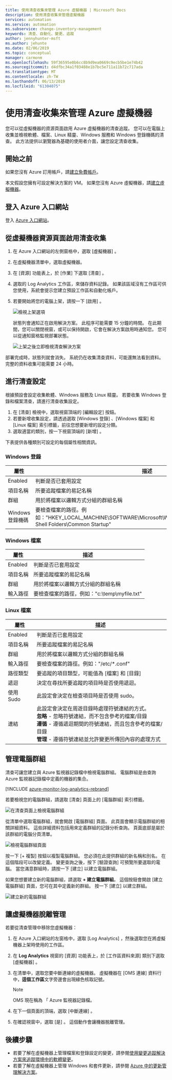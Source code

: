 ```yaml
---
title: 使用清查收集來管理 Azure 虛擬機器 | Microsoft Docs
description: 使用清查收集來管理虛擬機器
services: automation
ms.service: automation
ms.subservice: change-inventory-management
keywords: 清查、自動化、變更、追蹤
author: jennyhunter-msft
ms.author: jehunte
ms.date: 02/06/2019
ms.topic: conceptual
manager: carmonm
ms.openlocfilehash: 59f36595e0b6cc8b9d9ea0669c9ecb5be1e74b42
ms.sourcegitcommit: d4dfbc34a1f03488e1b7bc5e711a11b72c717ada
ms.translationtype: MT
ms.contentlocale: zh-TW
ms.lasthandoff: 06/13/2019
ms.locfileid: "61304075"
---
```

# <a name="manage-an-azure-virtual-machine-with-inventory-collection"></a>使用清查收集來管理 Azure 虛擬機器

您可以從虛擬機器的資源頁面啟用 Azure 虛擬機器的清查追蹤。 您可以在電腦上收集並檢視軟體、檔案、Linux 精靈、Windows 服務和 Windows 登錄機碼的清查。 此方法提供以瀏覽器為基礎的使用者介面，讓您設定清查收集。

## <a name="before-you-begin"></a>開始之前

如果您沒有 Azure 訂用帳戶，請[建立免費帳戶](https://azure.microsoft.com/free/)。

本文假設您擁有可設定解決方案的 VM。 如果您沒有 Azure 虛擬機器，請[建立虛擬機器](../virtual-machines/windows/quick-create-portal.md)。

## <a name="sign-in-to-the-azure-portal"></a>登入 Azure 入口網站

登入 [Azure 入口網站](https://portal.azure.com/)。

## <a name="enable-inventory-collection-from-the-virtual-machine-resource-page"></a>從虛擬機器資源頁面啟用清查收集

1. 在 Azure 入口網站的左側窗格中，選取 [虛擬機器]  。
2. 在虛擬機器清單中，選取虛擬機器。
3. 在 [資源]  功能表上，於 [作業]  下選取 [清查]  。
4. 選取的 Log Analytics 工作區，來儲存資料記錄。
    如果該區域沒有工作區可供您使用，系統會提示您建立預設工作區和自動化帳戶。
5. 若要開始將您的電腦上架，請按一下 [啟用]  。

   ![檢視上架選項](./media/automation-vm-inventory/inventory-onboarding-options.png)

    狀態列會通知正在啟用解決方案。 此程序可能需要 15 分鐘的時間。 在此期間，您可以關閉視窗，或可以保持開啟，它會在解決方案啟用時通知您。 您可以從通知窗格監視部署狀態。

   ![上架之後立即檢視清查解決方案](./media/automation-vm-inventory/inventory-onboarded.png)

部署完成時，狀態列就會消失。 系統仍在收集清查資料，可能還無法看到資料。 完整的資料收集可能需要 24 小時。

## <a name="configure-your-inventory-settings"></a>進行清查設定

根據預設會設定收集軟體、Windows 服務及 Linux 精靈。 若要收集 Windows 登錄和檔案清查，請進行清查收集設定。

1. 在 [清查]  檢視中，選取視窗頂端的 [編輯設定]  按鈕。
2. 若要新增收集設定，請透過選取 [Windows 登錄]  、[Windows 檔案]  和 [Linux 檔案]  索引標籤，前往您想要新增的設定分類。
3. 選取適當的類別，按一下視窗頂端的 [新增]  。

下表提供各種類別可設定的每個屬性相關資訊。

### <a name="windows-registry"></a>Windows 登錄

|屬性  |描述  |
|---------|---------|
|Enabled     | 判斷是否已套用設定        |
|項目名稱     | 所要追蹤檔案的易記名稱        |
|群組     | 用於將檔案以邏輯方式分組的群組名稱        |
|Windows 登錄機碼   | 要檢查檔案的路徑。例如："HKEY_LOCAL_MACHINE\SOFTWARE\Microsoft\Windows\CurrentVersion\Explorer\User Shell Folders\Common Startup"      |

### <a name="windows-files"></a>Windows 檔案

|屬性  |描述  |
|---------|---------|
|Enabled     | 判斷是否已套用設定        |
|項目名稱     | 所要追蹤檔案的易記名稱        |
|群組     | 用於將檔案以邏輯方式分組的群組名稱        |
|輸入路徑     | 要檢查檔案的路徑，例如："c:\temp\myfile.txt"

### <a name="linux-files"></a>Linux 檔案

|屬性  |描述  |
|---------|---------|
|Enabled     | 判斷是否已套用設定        |
|項目名稱     | 所要追蹤檔案的易記名稱        |
|群組     | 用於將檔案以邏輯方式分組的群組名稱        |
|輸入路徑     | 要檢查檔案的路徑。例如："/etc/*.conf"       |
|路徑類型     | 要追蹤的項目類型，可能值為 [檔案] 和 [目錄]        |
|遞迴     | 決定在尋找所要追蹤的項目時是否使用遞迴。        |
|使用 Sudo     | 此設定會決定在檢查項目時是否使用 sudo。         |
|連結     | 此設定會決定在周遊目錄時處理符號連結的方式。<br> **忽略** - 忽略符號連結，而不包含參考的檔案/目錄<br>**遵循** - 遵循遞迴期間的符號連結，而且包含參考的檔案/目錄<br>**管理** - 遵循符號連結並允許變更所傳回內容的處理方式      |

## <a name="manage-machine-groups"></a>管理電腦群組

清查可讓您建立與 Azure 監視器記錄檔中檢視電腦群組。 電腦群組是由查詢 Azure 監視器記錄檔中定義的機器的集合。

[!INCLUDE [azure-monitor-log-analytics-rebrand](../../includes/azure-monitor-log-analytics-rebrand.md)]

若要檢視您的電腦群組，請選取 [清查] 頁面上的 [電腦群組]  索引標籤。

![在清查頁面上檢視電腦群組](./media/automation-vm-inventory/inventory-machine-groups.png)

從清單中選取電腦群組，就會開啟 [電腦群組] 頁面。 此頁面會顯示電腦群組的相關詳細資料。 這些詳細資料包括用來定義群組的記錄分析查詢。 頁面底部是屬於該群組的電腦分頁清單。

![檢視電腦群組頁面](./media/automation-vm-inventory/machine-group-page.png)

按一下 [+ 複製]  按鈕以複製電腦群組。 您必須在此提供群組的新名稱和別名。 在這個階段可以改變定義。 變更查詢之後，按下 [驗證查詢]  可預覽所要選取的電腦。 當您滿意群組時，請按一下 [建立]  以建立電腦群組。

如果您想要建立新的電腦群組，請選取 **+ 建立電腦群組**。 這個按鈕會開啟 [建立電腦群組]  頁面，您可在其中定義新的群組。 按一下 [建立]  以建立群組。

![建立新的電腦群組](./media/automation-vm-inventory/create-new-group.png)

## <a name="disconnect-your-virtual-machine-from-management"></a>讓虛擬機器脫離管理

若要從清查管理中移除您虛擬機器：

1. 在 Azure 入口網站的左窗格中，選取 [Log Analytics]  ，然後選取您在將虛擬機器上架時使用的工作區。
2. 在 **Log Analytics** 視窗的 [資源]  功能表上，於 [工作區資料來源]  類別下選取 [虛擬機器]  。
3. 在清單中，選取您要中斷連線的虛擬機器。 虛擬機器在 [OMS 連線]  資料行中，**這個工作區**文字旁邊會出現綠色核取記號。

   >[!NOTE]
   >OMS 現在稱為 「 Azure 監視器記錄檔。
   
4. 在下一個頁面的頂端，選取 [中斷連線]  。
5. 在確認視窗中，選取 [是]  。
    這個動作會讓機器脫離管理。

## <a name="next-steps"></a>後續步驟

* 若要了解在虛擬機器上管理檔案和登錄設定的變更，請參閱[使用變更追蹤解決方案來追蹤環境中的軟體變更](../log-analytics/log-analytics-change-tracking.md)。
* 若要了解在虛擬機器上管理 Windows 和套件更新，請參閱 [Azure 中的更新管理解決方案](../operations-management-suite/oms-solution-update-management.md)。

